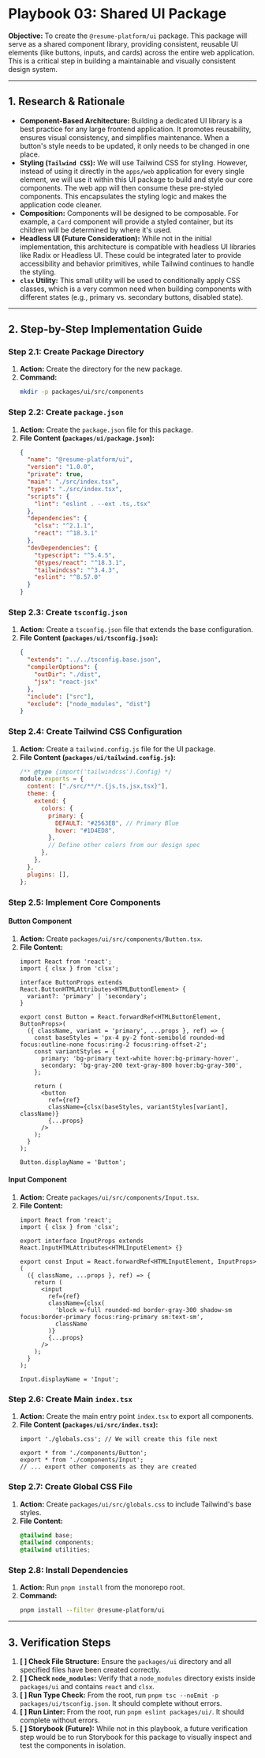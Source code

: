 # Playbook 03: Shared UI Package

**Objective:** To create the `@resume-platform/ui` package. This package will serve as a shared component library, providing consistent, reusable UI elements (like buttons, inputs, and cards) across the entire web application. This is a critical step in building a maintainable and visually consistent design system.

---

## 1. Research & Rationale

-   **Component-Based Architecture:** Building a dedicated UI library is a best practice for any large frontend application. It promotes reusability, ensures visual consistency, and simplifies maintenance. When a button's style needs to be updated, it only needs to be changed in one place.
-   **Styling (`Tailwind CSS`):** We will use Tailwind CSS for styling. However, instead of using it directly in the `apps/web` application for every single element, we will use it within this UI package to build and style our core components. The web app will then consume these pre-styled components. This encapsulates the styling logic and makes the application code cleaner.
-   **Composition:** Components will be designed to be composable. For example, a `Card` component will provide a styled container, but its children will be determined by where it's used.
-   **Headless UI (Future Consideration):** While not in the initial implementation, this architecture is compatible with headless UI libraries like Radix or Headless UI. These could be integrated later to provide accessibility and behavior primitives, while Tailwind continues to handle the styling.
-   **`clsx` Utility:** This small utility will be used to conditionally apply CSS classes, which is a very common need when building components with different states (e.g., primary vs. secondary buttons, disabled state).

---

## 2. Step-by-Step Implementation Guide

### **Step 2.1: Create Package Directory**

1.  **Action:** Create the directory for the new package.
2.  **Command:**
    ```bash
    mkdir -p packages/ui/src/components
    ```

### **Step 2.2: Create `package.json`**

1.  **Action:** Create the `package.json` file for this package.
2.  **File Content (`packages/ui/package.json`):**
    ```json
    {
      "name": "@resume-platform/ui",
      "version": "1.0.0",
      "private": true,
      "main": "./src/index.tsx",
      "types": "./src/index.tsx",
      "scripts": {
        "lint": "eslint . --ext .ts,.tsx"
      },
      "dependencies": {
        "clsx": "^2.1.1",
        "react": "^18.3.1"
      },
      "devDependencies": {
        "typescript": "^5.4.5",
        "@types/react": "^18.3.1",
        "tailwindcss": "^3.4.3",
        "eslint": "^8.57.0"
      }
    }
    ```

### **Step 2.3: Create `tsconfig.json`**

1.  **Action:** Create a `tsconfig.json` file that extends the base configuration.
2.  **File Content (`packages/ui/tsconfig.json`):**
    ```json
    {
      "extends": "../../tsconfig.base.json",
      "compilerOptions": {
        "outDir": "./dist",
        "jsx": "react-jsx"
      },
      "include": ["src"],
      "exclude": ["node_modules", "dist"]
    }
    ```

### **Step 2.4: Create Tailwind CSS Configuration**

1.  **Action:** Create a `tailwind.config.js` file for the UI package.
2.  **File Content (`packages/ui/tailwind.config.js`):**
    ```javascript
    /** @type {import('tailwindcss').Config} */
    module.exports = {
      content: ["./src/**/*.{js,ts,jsx,tsx}"],
      theme: {
        extend: {
          colors: {
            primary: {
              DEFAULT: "#2563EB", // Primary Blue
              hover: "#1D4ED8",
            },
            // Define other colors from our design spec
          },
        },
      },
      plugins: [],
    };
    ```

### **Step 2.5: Implement Core Components**

#### **Button Component**
1.  **Action:** Create `packages/ui/src/components/Button.tsx`.
2.  **File Content:**
    ```tsx
    import React from 'react';
    import { clsx } from 'clsx';

    interface ButtonProps extends React.ButtonHTMLAttributes<HTMLButtonElement> {
      variant?: 'primary' | 'secondary';
    }

    export const Button = React.forwardRef<HTMLButtonElement, ButtonProps>(
      ({ className, variant = 'primary', ...props }, ref) => {
        const baseStyles = 'px-4 py-2 font-semibold rounded-md focus:outline-none focus:ring-2 focus:ring-offset-2';
        const variantStyles = {
          primary: 'bg-primary text-white hover:bg-primary-hover',
          secondary: 'bg-gray-200 text-gray-800 hover:bg-gray-300',
        };

        return (
          <button
            ref={ref}
            className={clsx(baseStyles, variantStyles[variant], className)}
            {...props}
          />
        );
      }
    );

    Button.displayName = 'Button';
    ```

#### **Input Component**
1.  **Action:** Create `packages/ui/src/components/Input.tsx`.
2.  **File Content:**
    ```tsx
    import React from 'react';
    import { clsx } from 'clsx';

    export interface InputProps extends React.InputHTMLAttributes<HTMLInputElement> {}

    export const Input = React.forwardRef<HTMLInputElement, InputProps>(
      ({ className, ...props }, ref) => {
        return (
          <input
            ref={ref}
            className={clsx(
              'block w-full rounded-md border-gray-300 shadow-sm focus:border-primary focus:ring-primary sm:text-sm',
              className
            )}
            {...props}
          />
        );
      }
    );

    Input.displayName = 'Input';
    ```

### **Step 2.6: Create Main `index.tsx`**

1.  **Action:** Create the main entry point `index.tsx` to export all components.
2.  **File Content (`packages/ui/src/index.tsx`):**
    ```tsx
    import './globals.css'; // We will create this file next

    export * from './components/Button';
    export * from './components/Input';
    // ... export other components as they are created
    ```

### **Step 2.7: Create Global CSS File**

1.  **Action:** Create `packages/ui/src/globals.css` to include Tailwind's base styles.
2.  **File Content:**
    ```css
    @tailwind base;
    @tailwind components;
    @tailwind utilities;
    ```

### **Step 2.8: Install Dependencies**

1.  **Action:** Run `pnpm install` from the monorepo root.
2.  **Command:**
    ```bash
    pnpm install --filter @resume-platform/ui
    ```

---

## 3. Verification Steps

1.  **[ ] Check File Structure:** Ensure the `packages/ui` directory and all specified files have been created correctly.
2.  **[ ] Check `node_modules`:** Verify that a `node_modules` directory exists inside `packages/ui` and contains `react` and `clsx`.
3.  **[ ] Run Type Check:** From the root, run `pnpm tsc --noEmit -p packages/ui/tsconfig.json`. It should complete without errors.
4.  **[ ] Run Linter:** From the root, run `pnpm eslint packages/ui/`. It should complete without errors.
5.  **[ ] Storybook (Future):** While not in this playbook, a future verification step would be to run Storybook for this package to visually inspect and test the components in isolation.